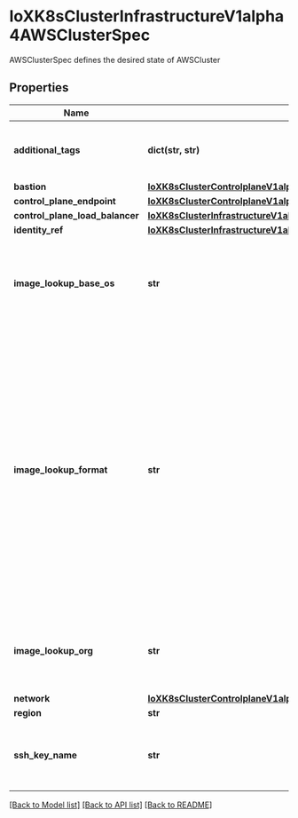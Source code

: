 # IoXK8sClusterInfrastructureV1alpha4AWSClusterSpec

AWSClusterSpec defines the desired state of AWSCluster
## Properties
Name | Type | Description | Notes
------------ | ------------- | ------------- | -------------
**additional_tags** | **dict(str, str)** | AdditionalTags is an optional set of tags to add to AWS resources managed by the AWS provider, in addition to the ones added by default. | [optional] 
**bastion** | [**IoXK8sClusterControlplaneV1alpha3AWSManagedControlPlaneSpecBastion**](IoXK8sClusterControlplaneV1alpha3AWSManagedControlPlaneSpecBastion.md) |  | [optional] 
**control_plane_endpoint** | [**IoXK8sClusterControlplaneV1alpha3AWSManagedControlPlaneSpecControlPlaneEndpoint**](IoXK8sClusterControlplaneV1alpha3AWSManagedControlPlaneSpecControlPlaneEndpoint.md) |  | [optional] 
**control_plane_load_balancer** | [**IoXK8sClusterInfrastructureV1alpha3AWSClusterSpecControlPlaneLoadBalancer**](IoXK8sClusterInfrastructureV1alpha3AWSClusterSpecControlPlaneLoadBalancer.md) |  | [optional] 
**identity_ref** | [**IoXK8sClusterInfrastructureV1alpha3AWSClusterSpecIdentityRef**](IoXK8sClusterInfrastructureV1alpha3AWSClusterSpecIdentityRef.md) |  | [optional] 
**image_lookup_base_os** | **str** | ImageLookupBaseOS is the name of the base operating system used to look up machine images when a machine does not specify an AMI. When set, this will be used for all cluster machines unless a machine specifies a different ImageLookupBaseOS. | [optional] 
**image_lookup_format** | **str** | ImageLookupFormat is the AMI naming format to look up machine images when a machine does not specify an AMI. When set, this will be used for all cluster machines unless a machine specifies a different ImageLookupOrg. Supports substitutions for {{.BaseOS}} and {{.K8sVersion}} with the base OS and kubernetes version, respectively. The BaseOS will be the value in ImageLookupBaseOS or ubuntu (the default), and the kubernetes version as defined by the packages produced by kubernetes/release without v as a prefix: 1.13.0, 1.12.5-mybuild.1, or 1.17.3. For example, the default image format of capa-ami-{{.BaseOS}}-?{{.K8sVersion}}-* will end up searching for AMIs that match the pattern capa-ami-ubuntu-?1.18.0-* for a Machine that is targeting kubernetes v1.18.0 and the ubuntu base OS. See also: https://golang.org/pkg/text/template/ | [optional] 
**image_lookup_org** | **str** | ImageLookupOrg is the AWS Organization ID to look up machine images when a machine does not specify an AMI. When set, this will be used for all cluster machines unless a machine specifies a different ImageLookupOrg. | [optional] 
**network** | [**IoXK8sClusterControlplaneV1alpha3AWSManagedControlPlaneSpecNetworkSpec**](IoXK8sClusterControlplaneV1alpha3AWSManagedControlPlaneSpecNetworkSpec.md) |  | [optional] 
**region** | **str** | The AWS Region the cluster lives in. | [optional] 
**ssh_key_name** | **str** | SSHKeyName is the name of the ssh key to attach to the bastion host. Valid values are empty string (do not use SSH keys), a valid SSH key name, or omitted (use the default SSH key name) | [optional] 

[[Back to Model list]](../README.md#documentation-for-models) [[Back to API list]](../README.md#documentation-for-api-endpoints) [[Back to README]](../README.md)



